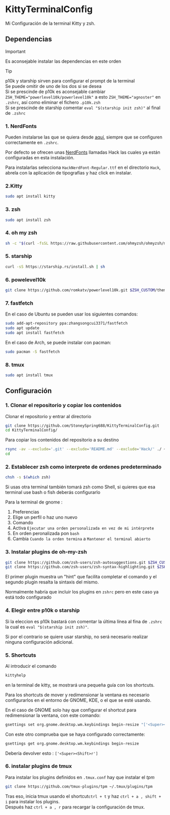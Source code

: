 # KittyTerminalConfig
Mi Configuración de la terminal Kitty y zsh.

## Dependencias

>[!IMPORTANT]
> Es aconsejable instalar las dependencias en este orden

>[!TIP]
> p10k y starship sirven para configurar el prompt de la terminal\
> Se puede omitir de uno de los dos si se desea\
> Si se prescinde de p10k es aconsejable cambiar ```ZSH_THEME="powerlevel10k/powerlevel10k"``` a esto ```ZSH_THEME="agnoster"``` en ```.zshrc```, así como eliminar el fichero ```.p10k.zsh```\
> Si se prescinde de starship comentar ```eval "$(starship init zsh)"``` al final de ```.zshrc```

### 1. NerdFonts

Pueden instalarse las que se quiera desde [aquí](https://www.nerdfonts.com/font-downloads), siempre que se configuren correctamente en ```.zshrc```.
  
Por defecto se ofrecen unas [NerdFonts](Hack) llamadas Hack las cuales ya están configuradas en esta instalación.

Para instalarlas selecciona ```HackNerdFont-Regular.ttf``` en el directorio ```Hack```, abrela con la aplicación de tipografías y haz click en instalar.


### 2.Kitty
```bash
sudo apt install kitty
```


### 3. zsh
```bash
sudo apt install zsh
```


### 4. oh my zsh
```bash
sh -c "$(curl -fsSL https://raw.githubusercontent.com/ohmyzsh/ohmyzsh/master/tools/install.sh)"
```


### 5. starship
```bash
curl -sS https://starship.rs/install.sh | sh
```


### 6. powelevel10k
```bash
git clone https://github.com/romkatv/powerlevel10k.git $ZSH_CUSTOM/themes/powerlevel10k
```


### 7. fastfetch
  
En el caso de Ubuntu se pueden usar los siguientes comandos:
```bash
sudo add-apt-repository ppa:zhangsongcui3371/fastfetch
sudo apt update
sudo apt install fastfetch
```
En el caso de Arch, se puede instalar con pacman:
```bash
sudo pacman -S fastfetch
```

### 8. tmux

```bash
sudo apt install tmux
```


## Configuración
### 1. Clonar el repositorio y copiar los contenidos

Clonar el repositorio y entrar al directorio
```bash
git clone https://github.com/StoneySpring688/KittyTerminalConfig.git
cd KittyTerminalConfig/
```
Para copiar los contenidos del repositorio a su destino
```bash
rsync -av --exclude='.git' --exclude='README.md' --exclude='Hack/' ./ ~/
cd
```


### 2. Establecer zsh como interprete de ordenes predeterminado
```bash
chsh -s $(which zsh)
```
Si usas otra terminal también tomará zsh como Shell, si quieres que esa terminal use bash o fish deberás configurarlo
    
Para la terminal de gnome :
   1.  Preferencias
   2.  Elige un perfil o haz uno nuevo
   3.  Comando
   4.  Activa ```Ejecutar una orden personalizada en vez de mi intérprete```
   5.  En orden peronalizada pon ```bash```
   6.  Cambia ```Cuando la orden termina``` a ```Mantener el terminal abierto```


### 3. Instalar plugins de oh-my-zsh
```bash
git clone https://github.com/zsh-users/zsh-autosuggestions.git $ZSH_CUSTOM/plugins/zsh-autosuggestions
git clone https://github.com/zsh-users/zsh-syntax-highlighting.git $ZSH_CUSTOM/plugins/zsh-syntax-highlighting
```
El primer plugin muestra un "hint" que facilita completar el comando y el segundo plugin resalta la sintaxis del mismo.

Normalmente habría que incluir los plugins en ```zshrc``` pero en este caso ya está todo configurado


### 4. Elegir entre p10k o starship

Si la eleccion es p10k bastará con comentar la última línea al fina de ```.zshrc``` la cual es ```eval "$(starship init zsh)"```.
   
Si por el contrario se quiere usar starship, no será necesario realizar ninguna configuración adicional.


### 5. Shortcuts

Al introducir el comando
```zsh
kittyhelp
```
en la terminal de kitty, se mostrará una pequeña guía con los shortcuts.

Para los shortcuts de mover y redimensionar la ventana es necesario configurarlos en el entorno de GNOME, KDE, o el que se esté usando.

En el caso de GNOME solo hay que configurar el shortcut para redimensionar la ventana, con este comando:
```bash
gsettings set org.gnome.desktop.wm.keybindings begin-resize "['<Super><Shift>r']"
```
Con este otro comprueba que se haya configurado correctamente:
```bash
gsettings get org.gnome.desktop.wm.keybindings begin-resize
```
Debería devolver esto : ```['<Super><Shift>r']```
  
### 6. instalar plugins de tmux

Para instalar los plugins definidos en ```.tmux.conf``` hay que instalar el *tpm*
```bash
git clone https://github.com/tmux-plugins/tpm ~/.tmux/plugins/tpm
```
Tras eso, inicia tmux usando el shortcut```ctrl + t``` y haz ```ctrl + a , shift + i``` para instalar los plugins.\
Después haz ```ctrl + a , r``` para recargar la configuración de tmux.
